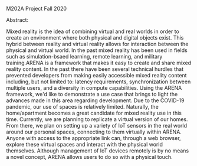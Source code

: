 M202A Project Fall 2020

Abstract:

Mixed reality is the idea of combining virtual and real worlds in order to create an environment where both physical
and digital objects exist. This hybrid between reality and virtual reality allows for interaction between the physical
and virtual world. In the past mixed reality has been used in fields such as simulation-bsaed learning, remote learning,
and military training.ARENA is a framework that makes it easy to create and share mixed reality content. 
In the past there have been several technical hurdles that prevented developers from making easily 
accessible mixed reality content including, but not limited to: latency requirements, synchronization 
between multiple users, and a diversity in compute capabilities. Using the ARENA framework, we'd like to 
demonstrate a use case that brings to light the advances made in this area regarding development. Due to the COVID-19
pandemic, our use of spaces is relatively limited. Naturally, the home/apartment becomes a great candidate for mixed 
reality use in this time. Currently, we are planning to replicate a virtual version of our homes. From there, we plan 
on setting up a variety of IoT sensors in the real world around our personal spaces, connecting to them virtually within
ARENA. Anyone with access to the appropriate link can, through a web browser, explore these virtual spaces and interact 
with the physical world themselves. Although management of IoT devices remotely is by no means a novel concept, 
ARENA allows users to do so with a physical touch.